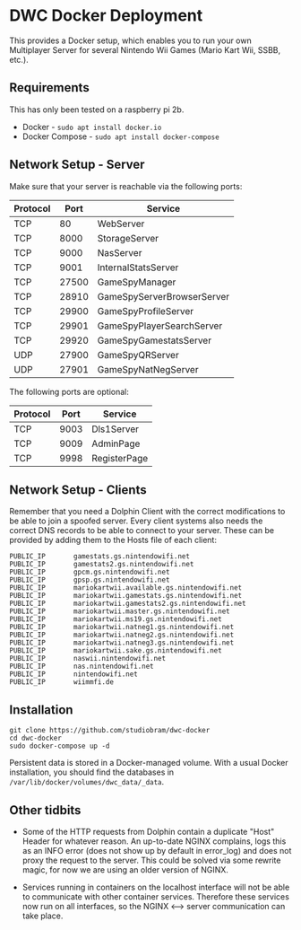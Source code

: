 # DWC Docker Deployment

This provides a Docker setup, which enables you to run your own Multiplayer Server for several Nintendo Wii Games (Mario Kart Wii, SSBB, etc.).

## Requirements

This has only been tested on a raspberry pi 2b.

 - Docker - ```sudo apt install docker.io```
 - Docker Compose - ```sudo apt install docker-compose```

## Network Setup - Server

Make sure that your server is reachable via the following ports:

| Protocol | Port  | Service                    |
|----------|-------|----------------------------|
| TCP      | 80    | WebServer                  |
| TCP      | 8000  | StorageServer              |
| TCP      | 9000  | NasServer                  |
| TCP      | 9001  | InternalStatsServer        |
| TCP      | 27500 | GameSpyManager             |
| TCP      | 28910 | GameSpyServerBrowserServer |
| TCP      | 29900 | GameSpyProfileServer       |
| TCP      | 29901 | GameSpyPlayerSearchServer  |
| TCP      | 29920 | GameSpyGamestatsServer     |
| UDP      | 27900 | GameSpyQRServer            |
| UDP      | 27901 | GameSpyNatNegServer        |

The following ports are optional:

| Protocol | Port  | Service                    |
|----------|-------|----------------------------|
| TCP      | 9003  | Dls1Server                 |
| TCP      | 9009  | AdminPage                  |
| TCP      | 9998  | RegisterPage               |

## Network Setup - Clients

Remember that you need a Dolphin Client with the correct modifications to be able to join a spoofed server.
Every client systems also needs the correct DNS records to be able to connect to your server. These can be provided by adding them to the Hosts file of each client:

```
PUBLIC_IP		gamestats.gs.nintendowifi.net
PUBLIC_IP		gamestats2.gs.nintendowifi.net
PUBLIC_IP		gpcm.gs.nintendowifi.net
PUBLIC_IP		gpsp.gs.nintendowifi.net
PUBLIC_IP		mariokartwii.available.gs.nintendowifi.net
PUBLIC_IP		mariokartwii.gamestats.gs.nintendowifi.net
PUBLIC_IP		mariokartwii.gamestats2.gs.nintendowifi.net
PUBLIC_IP		mariokartwii.master.gs.nintendowifi.net
PUBLIC_IP		mariokartwii.ms19.gs.nintendowifi.net
PUBLIC_IP		mariokartwii.natneg1.gs.nintendowifi.net
PUBLIC_IP		mariokartwii.natneg2.gs.nintendowifi.net
PUBLIC_IP		mariokartwii.natneg3.gs.nintendowifi.net
PUBLIC_IP		mariokartwii.sake.gs.nintendowifi.net
PUBLIC_IP		naswii.nintendowifi.net
PUBLIC_IP		nas.nintendowifi.net
PUBLIC_IP		nintendowifi.net
PUBLIC_IP		wiimmfi.de
```

## Installation

```
git clone https://github.com/studiobram/dwc-docker
cd dwc-docker
sudo docker-compose up -d
```

Persistent data is stored in a Docker-managed volume. With a usual Docker installation, you should find the databases in ```/var/lib/docker/volumes/dwc_data/_data```.

## Other tidbits

- Some of the HTTP requests from Dolphin contain a duplicate "Host" Header for whatever reason. An up-to-date NGINX complains, logs this as an INFO error (does not show up by default in error_log) and does not proxy the request to the server. This could be solved via some rewrite magic, for now we are using an older version of NGINX.

- Services running in containers on the localhost interface will not be able to communicate with other container services. Therefore these services now run on all interfaces, so the NGINX <--> server communication can take place.